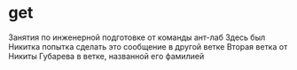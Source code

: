 # get
Занятия по инженерной подготовке от команды ант-лаб
Здесь был Никитка
попытка сделать это сообщение в другой ветке
Вторая ветка от Никиты Губарева в ветке, названной его фамилией